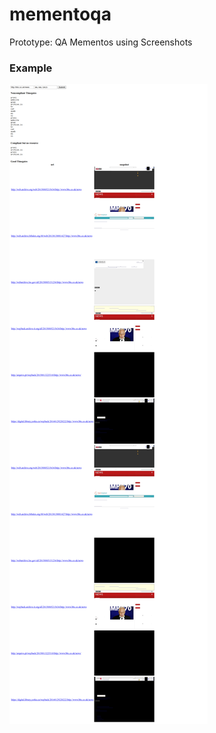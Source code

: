 # mementoqa

Prototype: QA Mementos using Screenshots

### Example

<img id="logo" src="https://github.com/httpreserve/mementoqa/raw/master/src/sample.png" alt="mementoqa"/>
